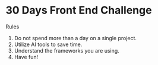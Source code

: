 # 30 Days Front End Challenge
Rules
1. Do not spend more than a day on a single project.
2. Utilize AI tools to save time.
3. Understand the frameworks you are using.
4. Have fun!
